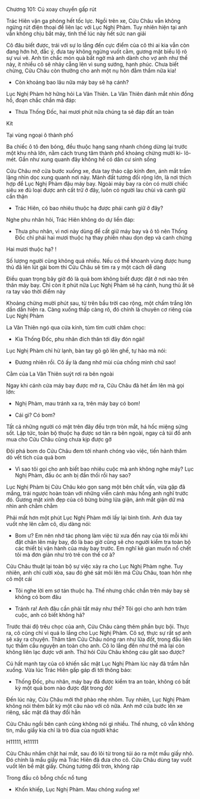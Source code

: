 




Chương 101: Cú xoay chuyển gấp rút

Trác Hiên vặn ga phóng hết tốc lực. Ngồi trên xe, Cửu Châu vẫn không ngừng rút điện thoại để liên lạc với Lục Nghị Phàm. Tuy nhiên hiện tại anh vẫn không chịu bắt máy, tình thế lúc này hết sức nan giải

Cô đâu biết được, trái với sự lo lắng đến cực điểm của cô thì ai kia vẫn còn đang hớn hở, đắc ý, đưa tay không ngừng vuốt cằm, gương mặt biểu lộ rõ sự vui vẻ. Anh tin chắc món quà bất ngờ mà anh dành cho vợ anh như thế này, ít nhiều cô sẽ nhảy cẫng lên vì sung sướng, hạnh phúc. Chưa biết chừng, Cửu Châu còn thưởng cho anh một nụ hôn đằm thắm nữa kia!

- Còn khoảng bao lâu nữa máy bay sẽ hạ cánh?

Lục Nghị Phàm hờ hững hỏi La Vân Thiên. La Vân Thiên đánh mắt nhìn đồng hồ, đoạn chắc chắn mà đáp:

- Thưa Thống Đốc, hai mươi phút nữa chúng ta sẽ đáp đất an toàn

Kít

Tại vùng ngoại ô thành phố

Ba chiếc ô tô đen bóng, đều thuộc hạng sang nhanh chóng dừng lại trước một khu nhà lớn, nằm cách trung tâm thành phố khoảng chừng mười ki- lô- mét. Gần như xung quanh đây không hề có dân cư sinh sống

Cửu Châu mở cửa bước xuống xe, đưa tay tháo cặp kính đen, ánh mắt trầm lặng nhìn dọc xung quanh nơi này. Mảnh đất tương đối rộng lớn, là nơi thích hợp để Lục Nghị Phàm đậu máy bay. Ngoài máy bay ra còn có mười chiếc siêu xe đủ loại được anh cất trữ ở đây, luôn có người lau chùi và canh giữ cẩn thận


- Trác Hiên, có bao nhiêu thuộc hạ được phái canh giữ ở đây?

Nghe phu nhân hỏi, Trác Hiên không do dự liền đáp:

- Thưa phu nhân, vì nơi này dùng để cất giữ máy bay và ô tô nên Thống Đốc chỉ phái hai mươi thuộc hạ thay phiên nhau dọn dẹp và canh chừng

Hai mươi thuộc hạ? !

Số lượng người cũng không quá nhiều. Nếu có thể khoanh vùng được hung thủ đã lén lút gài bom thì Cửu Châu sẽ tìm ra y một cách dễ dàng

Điều quan trọng bây giờ đó là quả bom không biết được đặt ở nơi nào trên thân máy bay. Chỉ còn ít phút nữa Lục Nghị Phàm sẽ hạ cánh, hung thủ ắt sẽ ra tay vào thời điểm này

Khoảng chừng mười phút sau, từ trên bầu trời cao rộng, một chấm trắng lớn dần dần hiện ra. Càng xuống thấp càng rõ, đó chính là chuyên cơ riêng của Lục Nghị Phàm

La Vân Thiên ngó qua cửa kính, tủm tỉm cười châm chọc:

- Kìa Thống Đốc, phu nhân đích thân tới đây đón ngài!

Lục Nghị Phàm chỉ hừ lạnh, bàn tay gõ gõ lên ghế, tự hào mà nói:

- Đương nhiên rồi. Cô ấy là đang nhớ mùi của chồng mình chứ sao!

Cằm của La Vân Thiên suýt rơi ra bên ngoài


Ngay khi cánh cửa máy bay được mở ra, Cửu Châu đã hét ầm lên mà gọi lớn:

- Nghị Phàm, mau tránh xa ra, trên máy bay có bom!

- Cái gì? Có bom?

Tất cả những người có mặt trên đây đều trợn tròn mắt, há hốc miệng sửng sốt. Lập tức, toàn bộ thuộc hạ được sơ tản ra bên ngoài, ngay cả túi đồ anh mua cho Cửu Châu cũng chưa kịp được gỡ

Đội phá bom do Cửu Châu đem tới nhanh chóng vào việc, tiến hành thăm dò vết tích của quả bom

- Vì sao tôi gọi cho anh biết bao nhiêu cuộc mà anh không nghe máy? Lục Nghị Phàm, đầu óc anh bị đần thối rồi hay sao?

Lục Nghị Phàm bị Cửu Châu kéo gọn sang một bên chất vấn, vừa gặp đã mắng, trái ngược hoàn toàn với những viễn cảnh màu hồng anh nghĩ trước đó. Gương mặt xinh đẹp của cô bừng bừng lửa giận, ánh mắt giận dữ mà nhìn anh chằm chằm

Phải mất hơn một phút Lục Nghị Phàm mới lấy lại bình tĩnh. Anh đưa tay vuốt nhẹ lên cằm cô, dịu dàng nói:

- Bom ư? Em nên nhớ tác phong làm việc từ xưa đến nay của tôi mỗi khi đặt chân lên máy bay, đó là bao giờ cũng sẽ cho người kiểm tra toàn bộ các thiết bị vận hành của máy bay trước. Em nghĩ kẻ gian muốn nổ chết tôi mà đơn giản như trò trẻ con thế cơ à?

Cửu Châu thuật lại toàn bộ sự việc xảy ra cho Lục Nghị Phàm nghe. Tuy nhiên, anh chỉ cười xòa, sau đó ghé sát môi lên má Cửu Châu, toan hôn nhẹ cô một cái

- Tôi nghe lời em sơ tán thuộc hạ. Thế nhưng chắc chắn trên máy bay sẽ không có bom đâu

- Tránh ra! Anh đâu cần phải tắt máy như thế? Tôi gọi cho anh hơn trăm cuộc, anh có biết không hả?

Trước thái độ trêu chọc của anh, Cửu Châu càng thêm phần bực bội. Thực ra, cô cũng chỉ vì quá lo lắng cho Lục Nghị Phàm. Cô sợ, thực sự rất sợ anh sẽ xảy ra chuyện. Thâm tâm Cửu Châu nóng ran như lửa đốt, trong đầu liên tục thầm cầu nguyện an toàn cho anh. Cô lo lắng đến như thế mà lại còn không liên lạc được với anh. Thử hỏi Cửu Châu không cáu gắt sao được?

Cú hất mạnh tay của cô khiến sắc mặt Lục Nghị Phàm lúc này đã trầm hẳn xuống. Vừa lúc Trác Hiên gấp gáp đi tới thông báo:

- Thống Đốc, phu nhân, máy bay đã được kiểm tra an toàn, không có bất kỳ một quả bom nào được đặt trong đó!

Đến lúc này, Cửu Châu mới thở phào nhẹ nhõm. Tuy nhiên, Lục Nghị Phàm không nói thêm bất kỳ một câu nào với cô nữa. Anh mở cửa bước lên xe riêng, sắc mặt đã thay đổi hẳn

Cửu Châu ngồi bên cạnh cũng không nói gì nhiều. Thế nhưng, cô vẫn không tin, mẩu giấy kia chỉ là trò đùa của người khác

H11111, H11111

Cửu Châu nhắm chặt hai mắt, sau đó lôi từ trong túi áo ra một mẩu giấy nhỏ. Đó chính là mẩu giấy mà Trác Hiên đã đưa cho cô. Cửu Châu dùng tay vuốt vuốt lên bề mặt giấy. Chúng tương đối trơn, không ráp

Trong đầu cô bỗng chốc nổ tung

- Khốn khiếp, Lục Nghị Phàm. Mau chóng xuống xe!




